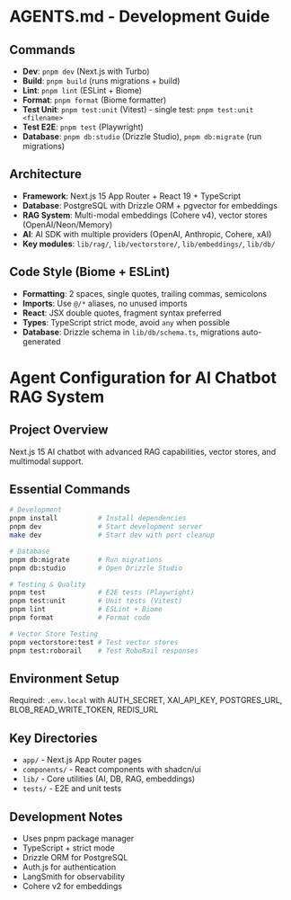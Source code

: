 # AGENTS.md - Development Guide

## Commands
- **Dev**: `pnpm dev` (Next.js with Turbo)
- **Build**: `pnpm build` (runs migrations + build)
- **Lint**: `pnpm lint` (ESLint + Biome)
- **Format**: `pnpm format` (Biome formatter)
- **Test Unit**: `pnpm test:unit` (Vitest) - single test: `pnpm test:unit <filename>`
- **Test E2E**: `pnpm test` (Playwright)
- **Database**: `pnpm db:studio` (Drizzle Studio), `pnpm db:migrate` (run migrations)

## Architecture
- **Framework**: Next.js 15 App Router + React 19 + TypeScript
- **Database**: PostgreSQL with Drizzle ORM + pgvector for embeddings
- **RAG System**: Multi-modal embeddings (Cohere v4), vector stores (OpenAI/Neon/Memory)
- **AI**: AI SDK with multiple providers (OpenAI, Anthropic, Cohere, xAI)
- **Key modules**: `lib/rag/`, `lib/vectorstore/`, `lib/embeddings/`, `lib/db/`

## Code Style (Biome + ESLint)
- **Formatting**: 2 spaces, single quotes, trailing commas, semicolons
- **Imports**: Use `@/*` aliases, no unused imports
- **React**: JSX double quotes, fragment syntax preferred
- **Types**: TypeScript strict mode, avoid `any` when possible
- **Database**: Drizzle schema in `lib/db/schema.ts`, migrations auto-generated
# Agent Configuration for AI Chatbot RAG System

## Project Overview
Next.js 15 AI chatbot with advanced RAG capabilities, vector stores, and multimodal support.

## Essential Commands
```bash
# Development
pnpm install          # Install dependencies
pnpm dev              # Start development server
make dev              # Start dev with port cleanup

# Database
pnpm db:migrate       # Run migrations
pnpm db:studio        # Open Drizzle Studio

# Testing & Quality
pnpm test             # E2E tests (Playwright)
pnpm test:unit        # Unit tests (Vitest)
pnpm lint             # ESLint + Biome
pnpm format           # Format code

# Vector Store Testing
pnpm vectorstore:test # Test vector stores
pnpm test:roborail    # Test RoboRail responses
```

## Environment Setup
Required: `.env.local` with AUTH_SECRET, XAI_API_KEY, POSTGRES_URL, BLOB_READ_WRITE_TOKEN, REDIS_URL

## Key Directories
- `app/` - Next.js App Router pages
- `components/` - React components with shadcn/ui
- `lib/` - Core utilities (AI, DB, RAG, embeddings)
- `tests/` - E2E and unit tests

## Development Notes
- Uses pnpm package manager
- TypeScript + strict mode
- Drizzle ORM for PostgreSQL
- Auth.js for authentication
- LangSmith for observability
- Cohere v2 for embeddings